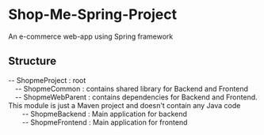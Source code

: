 # Shop-Me-Spring-Project
An e-commerce web-app using Spring framework

## Structure

-- ShopmeProject : root \
&emsp;-- ShopmeCommon : contains shared library for Backend and Frontend \
&emsp;-- ShopmeWebParent : contains dependencies for Backend and Frontend. \
     This module is just a Maven project and doesn't contain any Java code \
&emsp;&emsp;-- ShopmeBackend : Main application for backend \
&emsp;&emsp;-- ShopmeFrontend : Main application for frontend
